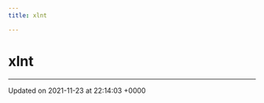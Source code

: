 ```yaml
---
title: xlnt

---
```


# xlnt








-------------------------------

Updated on 2021-11-23 at 22:14:03 +0000